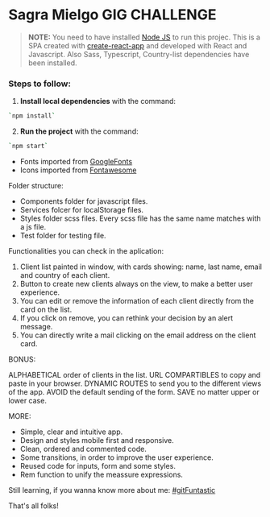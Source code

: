 # Sagra Mielgo GIG CHALLENGE

> **NOTE:** You need to have installed [Node JS](https://nodejs.org/) to run this projec.
> This is a SPA created with [create-react-app](https://create-react-app.dev/) and developed with React and Javascript.
> Also Sass, Typescript, Country-list dependencies have been installed.

### Steps to follow:

1. **Install local dependencies** with the command:

```bash
`npm install`
```

2. **Run the project** with the command:

```bash
`npm start`
```

- Fonts imported from [GoogleFonts](https://fonts.google.com/)
- Icons imported from [Fontawesome](https://fontawesome.com/)

Folder structure:

- Components folder for javascript files.
- Services folcer for localStorage files.
- Styles folder scss files. Every scss file has the same name matches with a js file.
- Test folder for testing file.

Functionalities you can check in the aplication:

1. Client list painted in window, with cards showing: name, last name, email and country of each client.
2. Button to create new clients always on the view, to make a better user experience.
3. You can edit or remove the information of each client directly from the card on the list.
4. If you click on remove, you can rethink your decision by an alert message.
5. You can directly write a mail clicking on the email address on the client card.

BONUS:

ALPHABETICAL order of clients in the list.
URL COMPARTIBLES to copy and paste in your browser.
DYNAMIC ROUTES to send you to the different views of the app.
AVOID the default sending of the form.
SAVE no matter upper or lower case.

MORE:

- Simple, clear and intuitive app.
- Design and styles mobile first and responsive.
- Clean, ordered and commented code.
- Some transitions, in order to improve the user experience.
- Reused code for inputs, form and some styles.
- Rem function to unify the meassure expressions.

Still learning, if you wanna know more about me:
[#gitFuntastic](https://github.com/Sagramielgo)

That's all folks!

```

```
